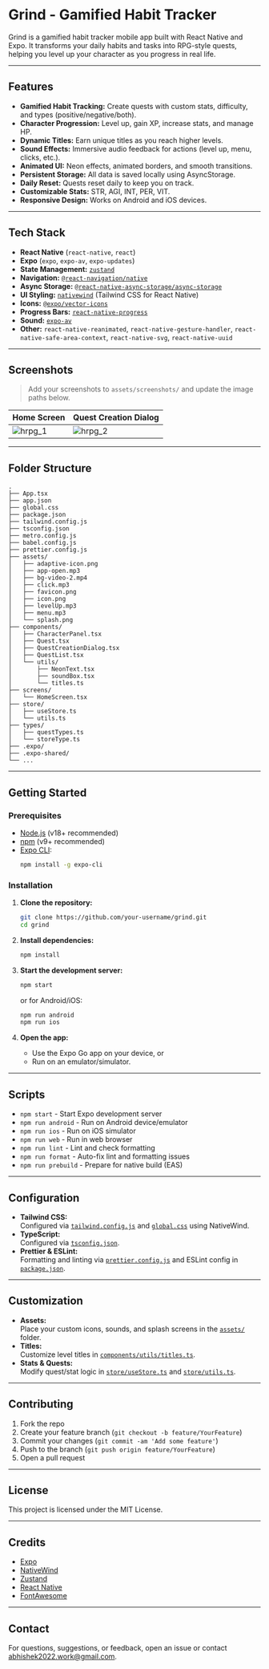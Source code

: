 # Grind - Gamified Habit Tracker

Grind is a gamified habit tracker mobile app built with React Native and Expo. It transforms your daily habits and tasks into RPG-style quests, helping you level up your character as you progress in real life.

---

## Features

- **Gamified Habit Tracking:** Create quests with custom stats, difficulty, and types (positive/negative/both).
- **Character Progression:** Level up, gain XP, increase stats, and manage HP.
- **Dynamic Titles:** Earn unique titles as you reach higher levels.
- **Sound Effects:** Immersive audio feedback for actions (level up, menu, clicks, etc.).
- **Animated UI:** Neon effects, animated borders, and smooth transitions.
- **Persistent Storage:** All data is saved locally using AsyncStorage.
- **Daily Reset:** Quests reset daily to keep you on track.
- **Customizable Stats:** STR, AGI, INT, PER, VIT.
- **Responsive Design:** Works on Android and iOS devices.

---

## Tech Stack

- **React Native** (`react-native`, `react`)
- **Expo** (`expo`, `expo-av`, `expo-updates`)
- **State Management:** [`zustand`](https://github.com/pmndrs/zustand)
- **Navigation:** [`@react-navigation/native`](https://reactnavigation.org/)
- **Async Storage:** [`@react-native-async-storage/async-storage`](https://react-native-async-storage.github.io/async-storage/)
- **UI Styling:** [`nativewind`](https://www.nativewind.dev/) (Tailwind CSS for React Native)
- **Icons:** [`@expo/vector-icons`](https://docs.expo.dev/guides/icons/)
- **Progress Bars:** [`react-native-progress`](https://github.com/oblador/react-native-progress)
- **Sound:** [`expo-av`](https://docs.expo.dev/versions/latest/sdk/av/)
- **Other:** `react-native-reanimated`, `react-native-gesture-handler`, `react-native-safe-area-context`, `react-native-svg`, `react-native-uuid`

---

## Screenshots

> Add your screenshots to `assets/screenshots/` and update the image paths below.

| Home Screen                | Quest Creation Dialog         | 
|----------------------------|------------------------------|
| ![hrpg_1](https://github.com/user-attachments/assets/937e9fa7-763c-4ef4-93bc-bac68008fcf7) | ![hrpg_2](https://github.com/user-attachments/assets/77f05dbc-6b08-4962-a1d4-f6507a290894) |



---

## Folder Structure

```
.
├── App.tsx
├── app.json
├── global.css
├── package.json
├── tailwind.config.js
├── tsconfig.json
├── metro.config.js
├── babel.config.js
├── prettier.config.js
├── assets/
│   ├── adaptive-icon.png
│   ├── app-open.mp3
│   ├── bg-video-2.mp4
│   ├── click.mp3
│   ├── favicon.png
│   ├── icon.png
│   ├── levelUp.mp3
│   ├── menu.mp3
│   └── splash.png
├── components/
│   ├── CharacterPanel.tsx
│   ├── Quest.tsx
│   ├── QuestCreationDialog.tsx
│   ├── QuestList.tsx
│   └── utils/
│       ├── NeonText.tsx
│       ├── soundBox.tsx
│       └── titles.ts
├── screens/
│   └── HomeScreen.tsx
├── store/
│   ├── useStore.ts
│   └── utils.ts
├── types/
│   ├── questTypes.ts
│   └── storeType.ts
├── .expo/
├── .expo-shared/
└── ...
```

---

## Getting Started

### Prerequisites

- [Node.js](https://nodejs.org/) (v18+ recommended)
- [npm](https://www.npmjs.com/) (v9+ recommended)
- [Expo CLI](https://docs.expo.dev/get-started/installation/):  
  ```sh
  npm install -g expo-cli
  ```

### Installation

1. **Clone the repository:**
   ```sh
   git clone https://github.com/your-username/grind.git
   cd grind
   ```

2. **Install dependencies:**
   ```sh
   npm install
   ```

3. **Start the development server:**
   ```sh
   npm start
   ```
   or for Android/iOS:
   ```sh
   npm run android
   npm run ios
   ```

4. **Open the app:**
   - Use the Expo Go app on your device, or
   - Run on an emulator/simulator.

---

## Scripts

- `npm start` - Start Expo development server
- `npm run android` - Run on Android device/emulator
- `npm run ios` - Run on iOS simulator
- `npm run web` - Run in web browser
- `npm run lint` - Lint and check formatting
- `npm run format` - Auto-fix lint and formatting issues
- `npm run prebuild` - Prepare for native build (EAS)

---

## Configuration

- **Tailwind CSS:**  
  Configured via [`tailwind.config.js`](tailwind.config.js) and [`global.css`](global.css) using NativeWind.
- **TypeScript:**  
  Configured via [`tsconfig.json`](tsconfig.json).
- **Prettier & ESLint:**  
  Formatting and linting via [`prettier.config.js`](prettier.config.js) and ESLint config in [`package.json`](package.json).

---

## Customization

- **Assets:**  
  Place your custom icons, sounds, and splash screens in the [`assets/`](assets/) folder.
- **Titles:**  
  Customize level titles in [`components/utils/titles.ts`](components/utils/titles.ts).
- **Stats & Quests:**  
  Modify quest/stat logic in [`store/useStore.ts`](store/useStore.ts) and [`store/utils.ts`](store/utils.ts).

---

## Contributing

1. Fork the repo
2. Create your feature branch (`git checkout -b feature/YourFeature`)
3. Commit your changes (`git commit -am 'Add some feature'`)
4. Push to the branch (`git push origin feature/YourFeature`)
5. Open a pull request

---

## License

This project is licensed under the MIT License.

---

## Credits

- [Expo](https://expo.dev/)
- [NativeWind](https://www.nativewind.dev/)
- [Zustand](https://github.com/pmndrs/zustand)
- [React Native](https://reactnative.dev/)
- [FontAwesome](https://fontawesome.com/)

---

## Contact

For questions, suggestions, or feedback, open an issue or contact [abhishek2022.work@gmail.com](mailto:abhishek2022.work@gmail.com).
